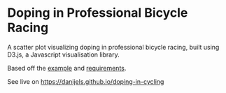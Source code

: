 # Doping in Professional Bicycle Racing

 A scatter plot visualizing doping in professional bicycle racing, built using D3.js, a Javascript visualisation library.

 Based off the [example](https://codepen.io/freeCodeCamp/full/bgpXyK) and [requirements](https://www.freecodecamp.org/learn/data-visualization/data-visualization-projects/visualize-data-with-a-scatterplot-graph).

 See live on https://danijels.github.io/doping-in-cycling
